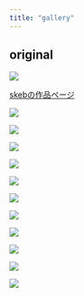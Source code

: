 ```yaml
---
title: "gallery"
---
```


## original
![](/gallery/tonoko.png)

[skebの作品ページ](https://skeb.jp/@usanagi_kon/works/27)

![](/gallery/tonoko_2.png)

![](/gallery/tonoko_e.png)

![](/gallery/tonoko_winter.png)

![](/gallery/prsk_cloth.png)

![](/gallery/xmas.png)

![](/gallery/with_mini.JPG)

![](/gallery/single_nattimauyo.png)

![](/gallery/multi_nattimauyo.png)

![](/gallery/otona.png)

![](/gallery/change_cloth.png)

![](/gallery/tonoko_plush.png)
